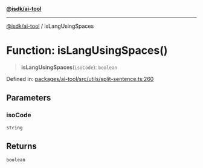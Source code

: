 [**@isdk/ai-tool**](../README.md)

***

[@isdk/ai-tool](../globals.md) / isLangUsingSpaces

# Function: isLangUsingSpaces()

> **isLangUsingSpaces**(`isoCode`): `boolean`

Defined in: [packages/ai-tool/src/utils/split-sentence.ts:260](https://github.com/isdk/ai-tool.js/blob/6a89194ac34437a1bc58f7ec590cd22976939ca6/src/utils/split-sentence.ts#L260)

## Parameters

### isoCode

`string`

## Returns

`boolean`
